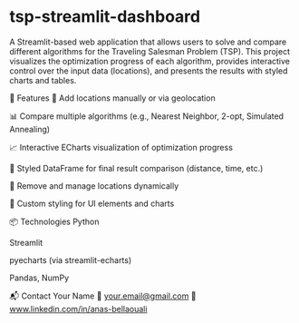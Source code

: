 # tsp-streamlit-dashboard

A Streamlit-based web application that allows users to solve and compare different algorithms for the Traveling Salesman Problem (TSP). This project visualizes the optimization progress of each algorithm, provides interactive control over the input data (locations), and presents the results with styled charts and tables.

🚀 Features
📍 Add locations manually or via geolocation

📊 Compare multiple algorithms (e.g., Nearest Neighbor, 2-opt, Simulated Annealing)

📈 Interactive ECharts visualization of optimization progress

🧮 Styled DataFrame for final result comparison (distance, time, etc.)

🧹 Remove and manage locations dynamically

🎨 Custom styling for UI elements and charts

📦 Technologies
Python

Streamlit

pyecharts (via streamlit-echarts)

Pandas, NumPy

📬 Contact
Your Name
📧 your.email@gmail.com
🔗 www.linkedin.com/in/anas-bellaouali
